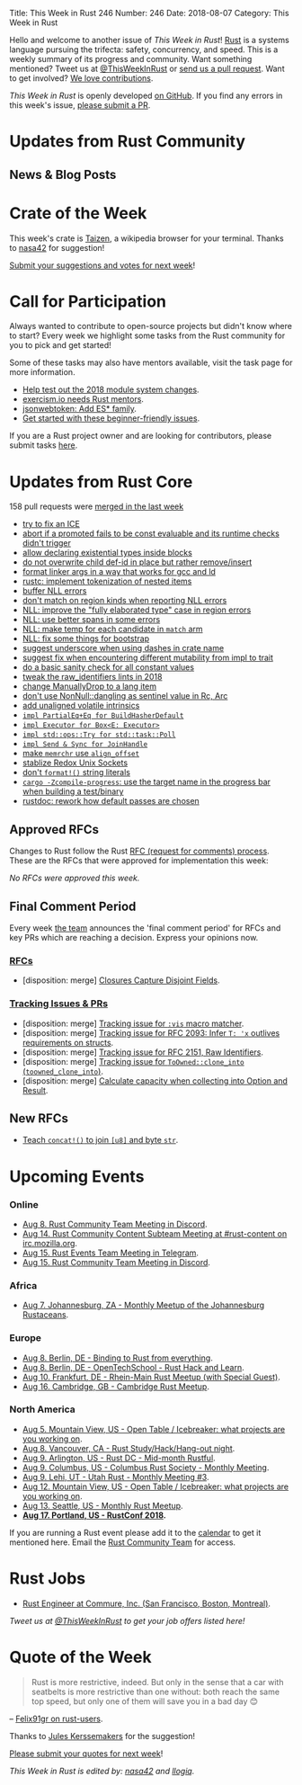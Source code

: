 Title: This Week in Rust 246
Number: 246
Date: 2018-08-07
Category: This Week in Rust

Hello and welcome to another issue of *This Week in Rust*!
[Rust](http://rust-lang.org) is a systems language pursuing the trifecta: safety, concurrency, and speed.
This is a weekly summary of its progress and community.
Want something mentioned? Tweet us at [@ThisWeekInRust](https://twitter.com/ThisWeekInRust) or [send us a pull request](https://github.com/cmr/this-week-in-rust).
Want to get involved? [We love contributions](https://github.com/rust-lang/rust/blob/master/CONTRIBUTING.md).

*This Week in Rust* is openly developed [on GitHub](https://github.com/cmr/this-week-in-rust).
If you find any errors in this week's issue, [please submit a PR](https://github.com/cmr/this-week-in-rust/pulls).

# Updates from Rust Community

## News & Blog Posts

# Crate of the Week

This week's crate is [Taizen](https://github.com/NerdyPepper/taizen), a wikipedia browser for your terminal. Thanks to [nasa42](https://users.rust-lang.org/t/crate-of-the-week/2704/419) for suggestion!

[Submit your suggestions and votes for next week][submit_crate]!

[submit_crate]: https://users.rust-lang.org/t/crate-of-the-week/2704

# Call for Participation

Always wanted to contribute to open-source projects but didn't know where to start?
Every week we highlight some tasks from the Rust community for you to pick and get started!

Some of these tasks may also have mentors available, visit the task page for more information.

* [Help test out the 2018 module system changes](https://internals.rust-lang.org/t/help-test-out-the-2018-module-system-changes/8047).
* [exercism.io needs Rust mentors](https://users.rust-lang.org/t/exercism-io-needs-mentors/19222).
* [jsonwebtoken: Add ES* family](https://github.com/Keats/jsonwebtoken/issues/21).
* [Get started with these beginner-friendly issues](https://www.rustaceans.org/findwork/starters).

If you are a Rust project owner and are looking for contributors, please submit tasks [here][guidelines].

[guidelines]: https://users.rust-lang.org/t/twir-call-for-participation/4821

# Updates from Rust Core

158 pull requests were [merged in the last week][merged]

[merged]: https://github.com/search?q=is%3Apr+org%3Arust-lang+is%3Amerged+merged%3A2018-07-23..2018-07-31

* [try to fix an ICE](https://github.com/rust-lang/rust/pull/52673)
* [abort if a promoted fails to be const evaluable and its runtime checks didn't trigger](https://github.com/rust-lang/rust/pull/52571)
* [allow declaring existential types inside blocks](https://github.com/rust-lang/rust/pull/52645)
* [do not overwrite child def-id in place but rather remove/insert](https://github.com/rust-lang/rust/pull/52546)
* [format linker args in a way that works for gcc and ld](https://github.com/rust-lang/rust/pull/52654)
* [rustc: implement tokenization of nested items](https://github.com/rust-lang/rust/pull/52618)
* [buffer NLL errors](https://github.com/rust-lang/rust/pull/52566)
* [don't match on region kinds when reporting NLL errors](https://github.com/rust-lang/rust/pull/52617)
* [NLL: improve the "fully elaborated type" case in region errors](https://github.com/rust-lang/rust/pull/52648)
* [NLL: use better spans in some errors](https://github.com/rust-lang/rust/pull/52678)
* [NLL: make temp for each candidate in `match` arm](https://github.com/rust-lang/rust/pull/52733)
* [NLL: fix some things for bootstrap](https://github.com/rust-lang/rust/pull/52830)
* [suggest underscore when using dashes in crate name](https://github.com/rust-lang/rust/pull/52740)
* [suggest fix when encountering different mutability from impl to trait](https://github.com/rust-lang/rust/pull/52702)
* [do a basic sanity check for all constant values](https://github.com/rust-lang/rust/pull/51361)
* [tweak the raw_identifiers lints in 2018](https://github.com/rust-lang/rust/pull/52722)
* [change ManuallyDrop<T> to a lang item](https://github.com/rust-lang/rust/pull/52711)
* [don't use NonNull::dangling as sentinel value in Rc, Arc](https://github.com/rust-lang/rust/pull/52637)
* [add unaligned volatile intrinsics](https://github.com/rust-lang/rust/pull/52391)
* [`impl PartialEq+Eq for BuildHasherDefault`](https://github.com/rust-lang/rust/pull/52402)
* [`impl Executor for Box<E: Executor>`](https://github.com/rust-lang/rust/pull/52674)
* [`impl std::ops::Try for std::task::Poll`](https://github.com/rust-lang/rust/pull/52721)
* [`impl Send & Sync for JoinHandle`](https://github.com/rust-lang/rust/pull/52759)
* [make `memrchr` use `align_offset`](https://github.com/rust-lang/rust/pull/52744)
* [stablize Redox Unix Sockets](https://github.com/rust-lang/rust/pull/52656)
* [don't `format!()` string literals](https://github.com/rust-lang/rust/pull/52805)
* [`cargo -Zcompile-progress`: use the target name in the progress bar when building a test/binary](https://github.com/rust-lang/cargo/pull/5828)
* [rustdoc: rework how default passes are chosen](https://github.com/rust-lang/rust/pull/52751)

## Approved RFCs

Changes to Rust follow the Rust [RFC (request for comments)
process](https://github.com/rust-lang/rfcs#rust-rfcs). These
are the RFCs that were approved for implementation this week:

*No RFCs were approved this week.*

## Final Comment Period

Every week [the team](https://www.rust-lang.org/team.html) announces the
'final comment period' for RFCs and key PRs which are reaching a
decision. Express your opinions now.

### [RFCs](https://github.com/rust-lang/rfcs/labels/final-comment-period)

* [disposition: merge] [Closures Capture Disjoint Fields](https://github.com/rust-lang/rfcs/pull/2229).

### [Tracking Issues & PRs](https://github.com/rust-lang/rust/labels/final-comment-period)

* [disposition: merge] [Tracking issue for `:vis` macro matcher](https://github.com/rust-lang/rust/issues/41022).
* [disposition: merge] [Tracking issue for RFC 2093: Infer `T: 'x` outlives requirements on structs](https://github.com/rust-lang/rust/issues/44493).
* [disposition: merge] [Tracking issue for RFC 2151, Raw Identifiers](https://github.com/rust-lang/rust/issues/48589).
* [disposition: merge] [Tracking issue for `ToOwned::clone_into` (`toowned_clone_into`)](https://github.com/rust-lang/rust/issues/41263).
* [disposition: merge] [Calculate capacity when collecting into Option and Result](https://github.com/rust-lang/rust/pull/52910).

## New RFCs

* [Teach `concat!()` to join `[u8]` and byte `str`](https://github.com/rust-lang/rfcs/pull/2509).

# Upcoming Events

### Online

* [Aug  8. Rust Community Team Meeting in Discord](https://discordapp.com/channels/442252698964721669/443773747350994945).
* [Aug 14. Rust Community Content Subteam Meeting at #rust-content on irc.mozilla.org](irc://irc.mozilla.org/rust-content).
* [Aug 15. Rust Events Team Meeting in Telegram](https://t.me/joinchat/EkKINhHCgZ9llzvPidOssA).
* [Aug 15. Rust Community Team Meeting in Discord](https://discordapp.com/channels/442252698964721669/443773747350994945).

### Africa

* [Aug  7. Johannesburg, ZA - Monthly Meetup of the Johannesburg Rustaceans](https://www.meetup.com/Johannesburg-Rust-Meetup/events/cpblrnyxlbkb/).

### Europe

* [Aug  8. Berlin, DE - Binding to Rust from everything](https://www.meetup.com/Rust-Berlin/events/252872742/).
* [Aug  8. Berlin, DE - OpenTechSchool - Rust Hack and Learn](https://www.meetup.com/opentechschool-berlin/events/xkdlvpyxlblb/).
* [Aug 10. Frankfurt, DE - Rhein-Main Rust Meetup (with Special Guest)](https://www.meetup.com/Rust-Rhein-Main/events/253311151).
* [Aug 16. Cambridge, GB - Cambridge Rust Meetup](https://www.meetup.com/Cambridge-Rust-Meetup/events/pzwshpyxlbvb/).

### North America

* [Aug  5. Mountain View, US - Open Table / Icebreaker: what projects are you working on](https://www.meetup.com/Rust-Dev-in-Mountain-View/events/glnfcpyxlbhb/).
* [Aug  8. Vancouver, CA - Rust Study/Hack/Hang-out night](https://www.meetup.com/Vancouver-Rust/events/dqldspyxlblb/).
* [Aug  9. Arlington, US - Rust DC - Mid-month Rustful](https://www.meetup.com/RustDC/events/252742624).
* [Aug  9. Columbus, US - Columbus Rust Society - Monthly Meeting](https://www.meetup.com/columbus-rs/events/dbcfrpyxlbmb/).
* [Aug  9. Lehi, UT - Utah Rust - Monthly Meeting #3](https://www.meetup.com/utahrust/events/252760018/).
* [Aug 12. Mountain View, US - Open Table / Icebreaker: what projects are you working on](https://www.meetup.com/Rust-Dev-in-Mountain-View/events/glnfcpyxlbqb/).
* [Aug 13. Seattle, US - Monthly Rust Meetup](https://www.meetup.com/Seattle-Rust-Meetup/events/pkggvpyxlbrb/).
* **[Aug 17. Portland, US - RustConf 2018](http://rustconf.com/).**

If you are running a Rust event please add it to the [calendar] to get
it mentioned here. Email the [Rust Community Team][community] for access.

[calendar]: https://www.google.com/calendar/embed?src=apd9vmbc22egenmtu5l6c5jbfc%40group.calendar.google.com
[community]: mailto:community-team@rust-lang.org

# Rust Jobs

* [Rust Engineer at Commure, Inc. (San Francisco, Boston, Montreal)](https://www.reddit.com/r/rust/comments/92e67g/commure_healthcare_software_startup_hiring_rust/).

*Tweet us at [@ThisWeekInRust](https://twitter.com/ThisWeekInRust) to get your job offers listed here!*

# Quote of the Week

> Rust is more restrictive, indeed. But only in the sense that a car with seatbelts is more restrictive than one without: both reach the same top speed, but only one of them will save you in a bad day 😊

– [Felix91gr on rust-users](https://users.rust-lang.org/t/which-language-gives-users-more-control-c-or-rust/19034/8).

Thanks to [Jules Kerssemakers](https://users.rust-lang.org/u/juleskers) for the suggestion!

[Please submit your quotes for next week](http://users.rust-lang.org/t/twir-quote-of-the-week/328)!

*This Week in Rust is edited by: [nasa42](https://github.com/nasa42) and [llogiq](https://github.com/llogiq).*
